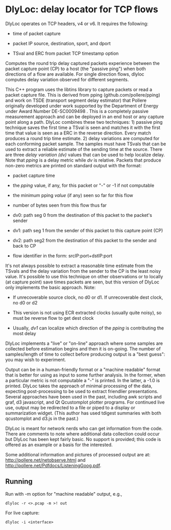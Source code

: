 # DlyLoc: delay locator for TCP flows

DlyLoc operates on TCP headers, v4 or v6. It requires the following:

- time of packet capture

- packet IP source, destination, sport, and dport

- TSval and ERC from packet TCP timestamp option

Computes the round trip delay captured packets experience between the packet capture point (CP) to a host  (the "passive ping") when both directions of a flow are available. For single direction flows, dlyloc computes delay variation observed for different segments.

This C++ program uses the libtins library to capture packets or read a packet capture file. This is derived from pping (github.com/pollere/pping) and work on TSDE (transport segment delay estimator) that Pollere originally developed under work supported by the Department of Energy under Award Number DE-SC0009498 . This is a completely passive measurement approach and can be deployed in an end host or any capture point along a path. DlyLoc combines these two techniques: 1) passive ping technique saves the first time a TSval is seen and matches it with the first time that value is seen as a ERC in the reverse direction. Every match produces a round trip time estimate.  2) delay variations are computed for each conforming packet sample. The samples must have TSvals that can be used to extract a reliable estimate of the sending time at the source. There are three *delay variation (dv)* values that can be used to help localize delay. Note that *pping* is a delay metric while *dv* is relative. Packets that produce non-zero metrics are printed on standard output with the format:

- packet capture time

- the *pping* value, if any, for this packet or "-" or -1 if not computable

- the minimum pping *value* (if any) seen so far for this flow

- number of bytes seen from this flow thus far

- dv0: path seg 0 from the destination of this packet to the packet's sender

- dv1: path seg 1 from the sender of this packet to this capture point (CP)

- dv2: path seg2 from the destination of this packet to the sender and back to CP

- flow identifier in the form:  srcIP:port+dstIP:port

It's not always possible to extract a reasonable time estimate from the TSvals and the delay variation from the sender to the CP is the least noisy value. It's possible to use this technique on other observations or to locally (at capture point) save times packets are seen, but this version of DlyLoc only implements the basic approach. Note:

* If unrecoverable source clock, no d0 or d1. If unrecoverable dest clock, no d0 or d2

* This version is not using ECR extracted clocks (usually quite noisy), so must be reverse flow to get dest clock

* Usually, *dv1* can localize which direction of the *pping* is contributing the most delay

DlyLoc implements a "live" or "on-line" approach where some samples are collected before estimation begins and then it is on-going. The number of samples/length of time to collect before producing output is a "best guess": you may wish to experiment.

Output can be in a human-friendly format or a "machine readable" format that is better for using as input to some further analysis. In the former, when a particular metric is not computable a "-" is printed. In the latter, a -1.0 is printed. DlyLoc takes the approach of minimal processing of the data, expecting post-processing to be used to extract friendlier presentations. Several approaches have been used in the past, including awk scripts and graf, d3 javascript, and Qt Qcustomplot plotter programs. For continued live use, output may be redirected to a file or piped to a display or summarization widget. (This author has used tdigest summaries with both qcustomplot and d3.js in the past.)

DlyLoc is meant for network nerds who can get information from the code. There are comments to note where additional data collection could occur but DlyLoc has been kept fairly basic. No support is provided; this code is offered as an example or a basis for the interested.

Some additional information and pictures of processed output are at: http://pollere.net/netobserve.html and http://pollere.net/Pdfdocs/ListeningGoog.pdf.

## Running

Run with -m option for "machine readable" output, e.g.,

`dlyloc -r <>.pcap -m >! out`

For live capture:

`dlyloc -i <interface>`
